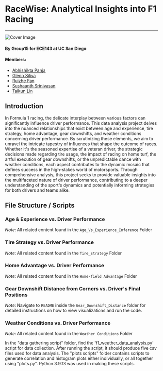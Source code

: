 # RaceWise: Analytical Insights into F1 Racing

---

![Cover Image](https://c4.wallpaperflare.com/wallpaper/659/965/95/red-bull-f1-hd-cars-wallpaper-preview.jpg)

#### By Group15 for ECE143 at UC San Diego

#### Members:

- [Abhishikta Panja](https://github.com/AbhishiktaP)
- [Glenn Siliva](https://github.com/g-sivila)
- [Ruizhe Fan](https://github.com/cssx1234)
- [Sushaanth Srinivasan](https://github.com/SushaanthSrinivasan)
- [Taikun Lin](https://github.com/Diosssltk)

## Introduction

In Formula 1 racing, the delicate interplay between various factors can significantly influence driver performance. This data analysis project delves into the nuanced relationships that exist between age and experience, tire strategy, home advantage, gear downshifts, and weather conditions concerning driver performance. By scrutinizing these elements, we aim to unravel the intricate tapestry of influences that shape the outcome of races. Whether it's the seasoned expertise of a veteran driver, the strategic decisions made regarding tire usage, the impact of racing on home turf, the artful execution of gear downshifts, or the unpredictable dance with weather conditions, each aspect contributes to the dynamic mosaic that defines success in the high-stakes world of motorsports. Through comprehensive analysis, this project seeks to provide valuable insights into the multifaceted nature of driver performance, contributing to a deeper understanding of the sport's dynamics and potentially informing strategies for both drivers and teams alike.

## File Structure / Scripts

### Age & Experience vs. Driver Performance

_Note_: All related content found in the `Age_Vs_Experience_Inference` Folder

### Tire Strategy vs. Driver Performance

_Note_: All related content found in the `Tire_strategy` Folder

### Home Advantage vs. Driver Performance

_Note_: All related content found in the `Home-field Advantage` Folder

### Gear Downshift Distance from Corners vs. Driver's Final Positions

_Note_: Navigate to `README` inside the `Gear_Downshift_Distance` folder for detailed instructions on how to view visualizations and run the code.

### Weather Conditions vs. Driver Performance

_Note_: All related content found in the `Weather Conditions` Folder

In the "data gathering script" folder, find the 'f1_weather_data_analysis.py' script for data collection. After running the script, it should produce five csv files used for data analysis. The "plots scripts" folder contains scripts to generate correlation and histogram plots either individually, or all together using "plots.py". Python 3.9.13 was used in making these scripts.
